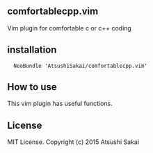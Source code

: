 ## comfortablecpp.vim

Vim plugin for comfortable c or c++ coding

## installation
```vim
  NeoBundle 'AtsushiSakai/comfortablecpp.vim'
```

## How to use

This vim plugin has useful functions.

### 

<!--![samplegif](https://github.com/AtsushiSakai/bookmarklet.vim/blob/master/sample/sample.gif)-->

## License
MIT License. Copyright (c) 2015 Atsushi Sakai
